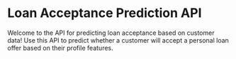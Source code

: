 # Loan Acceptance Prediction API  
Welcome to the API for predicting loan acceptance based on customer data!
Use this API to predict whether a customer will accept a personal loan offer based on their profile features.  
